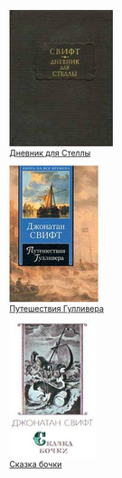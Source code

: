 ![](Дневник%20для%20Стеллы.jpg)  
[Дневник для Стеллы](Дневник%20для%20Стеллы.md)

![](Путешествия%20Гулливера.jpg)  
[Путешествия Гулливера](Путешествия%20Гулливера.md)

![](Сказка%20бочки.jpg)  
[Сказка бочки](Сказка%20бочки.md)
